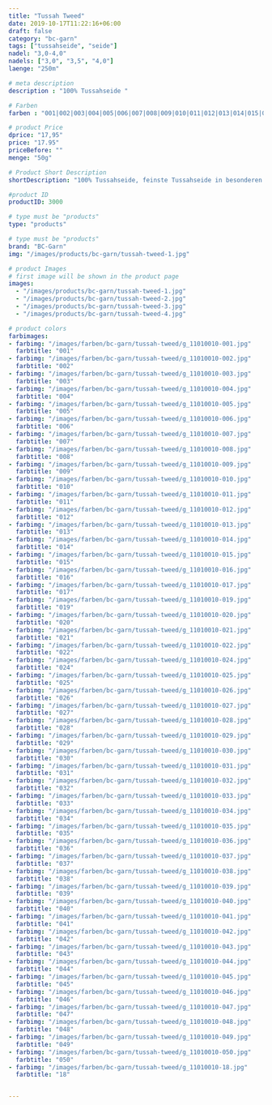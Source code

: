 ```yaml
---
title: "Tussah Tweed"
date: 2019-10-17T11:22:16+06:00
draft: false
category: "bc-garn"
tags: ["tussahseide", "seide"] 
nadel: "3,0-4,0"
nadels: ["3,0", "3,5", "4,0"] 
laenge: "250m"	

# meta description
description : "100% Tussahseide "

# Farben
farben : "001|002|003|004|005|006|007|008|009|010|011|012|013|014|015|016|017|019|020|021|022|024|025|026|027|028|029|030|031|032|033|034|035|036|037|038|039|040|041|042|043|044|045|046|047|048|049|050|18"

# product Price
dprice: "17,95"
price: "17.95"
priceBefore: ""
menge: "50g"

# Product Short Description
shortDescription: "100% Tussahseide, feinste Tussahseide in besonderen Farbmélangen"

#product ID
productID: 3000

# type must be "products"
type: "products"

# type must be "products"
brand: "BC-Garn"
img: "/images/products/bc-garn/tussah-tweed-1.jpg"   

# product Images
# first image will be shown in the product page
images:
  - "/images/products/bc-garn/tussah-tweed-1.jpg"
  - "/images/products/bc-garn/tussah-tweed-2.jpg"
  - "/images/products/bc-garn/tussah-tweed-3.jpg"
  - "/images/products/bc-garn/tussah-tweed-4.jpg"

# product colors
farbimages:
- farbimg: "/images/farben/bc-garn/tussah-tweed/g_11010010-001.jpg"	
  farbtitle: "001"
- farbimg: "/images/farben/bc-garn/tussah-tweed/g_11010010-002.jpg"	
  farbtitle: "002"
- farbimg: "/images/farben/bc-garn/tussah-tweed/g_11010010-003.jpg"	
  farbtitle: "003"
- farbimg: "/images/farben/bc-garn/tussah-tweed/g_11010010-004.jpg"	
  farbtitle: "004"
- farbimg: "/images/farben/bc-garn/tussah-tweed/g_11010010-005.jpg"	
  farbtitle: "005"
- farbimg: "/images/farben/bc-garn/tussah-tweed/g_11010010-006.jpg"	
  farbtitle: "006"
- farbimg: "/images/farben/bc-garn/tussah-tweed/g_11010010-007.jpg"	
  farbtitle: "007"
- farbimg: "/images/farben/bc-garn/tussah-tweed/g_11010010-008.jpg"	
  farbtitle: "008"
- farbimg: "/images/farben/bc-garn/tussah-tweed/g_11010010-009.jpg"	
  farbtitle: "009"
- farbimg: "/images/farben/bc-garn/tussah-tweed/g_11010010-010.jpg"	
  farbtitle: "010"
- farbimg: "/images/farben/bc-garn/tussah-tweed/g_11010010-011.jpg"	
  farbtitle: "011"
- farbimg: "/images/farben/bc-garn/tussah-tweed/g_11010010-012.jpg"	
  farbtitle: "012"
- farbimg: "/images/farben/bc-garn/tussah-tweed/g_11010010-013.jpg"	
  farbtitle: "013"
- farbimg: "/images/farben/bc-garn/tussah-tweed/g_11010010-014.jpg"	
  farbtitle: "014"
- farbimg: "/images/farben/bc-garn/tussah-tweed/g_11010010-015.jpg"	
  farbtitle: "015"
- farbimg: "/images/farben/bc-garn/tussah-tweed/g_11010010-016.jpg"	
  farbtitle: "016"
- farbimg: "/images/farben/bc-garn/tussah-tweed/g_11010010-017.jpg"	
  farbtitle: "017"
- farbimg: "/images/farben/bc-garn/tussah-tweed/g_11010010-019.jpg"	
  farbtitle: "019"
- farbimg: "/images/farben/bc-garn/tussah-tweed/g_11010010-020.jpg"	
  farbtitle: "020"
- farbimg: "/images/farben/bc-garn/tussah-tweed/g_11010010-021.jpg"	
  farbtitle: "021"
- farbimg: "/images/farben/bc-garn/tussah-tweed/g_11010010-022.jpg"	
  farbtitle: "022"
- farbimg: "/images/farben/bc-garn/tussah-tweed/g_11010010-024.jpg"	
  farbtitle: "024"
- farbimg: "/images/farben/bc-garn/tussah-tweed/g_11010010-025.jpg"	
  farbtitle: "025"
- farbimg: "/images/farben/bc-garn/tussah-tweed/g_11010010-026.jpg"	
  farbtitle: "026"
- farbimg: "/images/farben/bc-garn/tussah-tweed/g_11010010-027.jpg"	
  farbtitle: "027"
- farbimg: "/images/farben/bc-garn/tussah-tweed/g_11010010-028.jpg"	
  farbtitle: "028"
- farbimg: "/images/farben/bc-garn/tussah-tweed/g_11010010-029.jpg"	
  farbtitle: "029"
- farbimg: "/images/farben/bc-garn/tussah-tweed/g_11010010-030.jpg"	
  farbtitle: "030"
- farbimg: "/images/farben/bc-garn/tussah-tweed/g_11010010-031.jpg"	
  farbtitle: "031"
- farbimg: "/images/farben/bc-garn/tussah-tweed/g_11010010-032.jpg"	
  farbtitle: "032"
- farbimg: "/images/farben/bc-garn/tussah-tweed/g_11010010-033.jpg"	
  farbtitle: "033"
- farbimg: "/images/farben/bc-garn/tussah-tweed/g_11010010-034.jpg"	
  farbtitle: "034"
- farbimg: "/images/farben/bc-garn/tussah-tweed/g_11010010-035.jpg"	
  farbtitle: "035"
- farbimg: "/images/farben/bc-garn/tussah-tweed/g_11010010-036.jpg"	
  farbtitle: "036"
- farbimg: "/images/farben/bc-garn/tussah-tweed/g_11010010-037.jpg"	
  farbtitle: "037"
- farbimg: "/images/farben/bc-garn/tussah-tweed/g_11010010-038.jpg"	
  farbtitle: "038"
- farbimg: "/images/farben/bc-garn/tussah-tweed/g_11010010-039.jpg"	
  farbtitle: "039"
- farbimg: "/images/farben/bc-garn/tussah-tweed/g_11010010-040.jpg"	
  farbtitle: "040"
- farbimg: "/images/farben/bc-garn/tussah-tweed/g_11010010-041.jpg"	
  farbtitle: "041"
- farbimg: "/images/farben/bc-garn/tussah-tweed/g_11010010-042.jpg"	
  farbtitle: "042"
- farbimg: "/images/farben/bc-garn/tussah-tweed/g_11010010-043.jpg"	
  farbtitle: "043"
- farbimg: "/images/farben/bc-garn/tussah-tweed/g_11010010-044.jpg"	
  farbtitle: "044"
- farbimg: "/images/farben/bc-garn/tussah-tweed/g_11010010-045.jpg"	
  farbtitle: "045"
- farbimg: "/images/farben/bc-garn/tussah-tweed/g_11010010-046.jpg"	
  farbtitle: "046"
- farbimg: "/images/farben/bc-garn/tussah-tweed/g_11010010-047.jpg"	
  farbtitle: "047"
- farbimg: "/images/farben/bc-garn/tussah-tweed/g_11010010-048.jpg"	
  farbtitle: "048"
- farbimg: "/images/farben/bc-garn/tussah-tweed/g_11010010-049.jpg"	
  farbtitle: "049"
- farbimg: "/images/farben/bc-garn/tussah-tweed/g_11010010-050.jpg"	
  farbtitle: "050"
- farbimg: "/images/farben/bc-garn/tussah-tweed/g_11010010-18.jpg"	
  farbtitle: "18"


---
```



